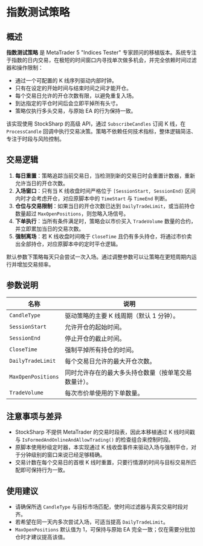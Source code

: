 # 指数测试策略

## 概述
**指数测试策略** 是 MetaTrader 5 "Indices Tester" 专家顾问的移植版本。系统专注于指数的日内交易，在极短的时间窗口内寻找单次做多机会，并完全依赖时间过滤器和操作限制：

- 通过一个可配置的 K 线序列驱动内部时钟。
- 只有在设定的开始时间与结束时间之间才能开仓。
- 每个交易日允许的开仓次数有限，以避免重复入场。
- 到达指定的平仓时间后会立即平掉所有头寸。
- 策略仅执行多头交易，与原始 EA 的行为保持一致。

该实现使用 StockSharp 的高级 API，通过 `SubscribeCandles` 订阅 K 线，在 `ProcessCandle` 回调中执行交易决策。策略不依赖任何技术指标，整体逻辑简洁、专注于时段与风险控制。

## 交易逻辑
1. **每日重置**：策略追踪当前交易日，当检测到新的交易日时会重置计数器，重新允许当日的开仓次数。
2. **入场窗口**：只有当 K 线收盘时间严格位于 `[SessionStart, SessionEnd)` 区间内时才会考虑开仓，对应原脚本中的 `TimeStart` 与 `TimeEnd` 判断。
3. **仓位与交易限制**：如果当日的开仓次数已达到 `DailyTradeLimit`，或当前持仓数量超过 `MaxOpenPositions`，则忽略入场信号。
4. **下单执行**：当所有条件满足时，策略会以市价买入 `TradeVolume` 数量的合约，并立即累加当日的交易次数。
5. **强制离场**：若 K 线收盘时间晚于 `CloseTime` 且仍有多头持仓，将通过市价卖出全部持仓，对应原脚本中的定时平仓逻辑。

默认参数下策略每天只会尝试一次入场。通过调整参数可以让策略在更短周期内运行并增加交易频率。

## 参数说明
| 名称 | 说明 |
| --- | --- |
| `CandleType` | 驱动策略的主要 K 线周期（默认 1 分钟）。 |
| `SessionStart` | 允许开仓的起始时间。 |
| `SessionEnd` | 停止开仓的截止时间。 |
| `CloseTime` | 强制平掉所有持仓的时间。 |
| `DailyTradeLimit` | 每个交易日允许的最大开仓次数。 |
| `MaxOpenPositions` | 同时允许存在的最大多头持仓数量（按单笔交易数量计）。 |
| `TradeVolume` | 每次市价单使用的下单数量。 |

## 注意事项与差异
- StockSharp 不提供 MetaTrader 的交易时段表，因此本移植通过 K 线时间戳与 `IsFormedAndOnlineAndAllowTrading()` 的检查组合来控制时段。
- 原脚本使用秒级定时器，本实现通过 K 线收盘事件来驱动入场与强制平仓，对于分钟级别的窗口来说已经足够精确。
- 交易计数在每个交易日的首根 K 线时重置，只要行情源的时间与目标交易所匹配即可保持行为一致。

## 使用建议
- 请确保所选 `CandleType` 与目标市场匹配，使时间过滤器与真实交易时段对齐。
- 若希望在同一天内多次尝试入场，可适当提高 `DailyTradeLimit`。
- `MaxOpenPositions` 默认值为 1，可保持与原始 EA 完全一致；仅在需要分批加仓时才建议提高该值。
